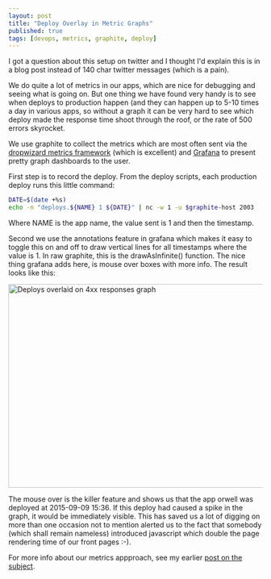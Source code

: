 ```yaml
---
layout: post
title: "Deploy Overlay in Metric Graphs"
published: true
tags: [devops, metrics, graphite, deploy]
---
```


I got a question about this setup on twitter and I thought I'd explain this is in a blog post instead of 140 char twitter messages (which is a pain).

We do quite a lot of metrics in our apps, which are nice for debugging and seeing what is going on. But one thing we have found very handy is to see when deploys to production happen (and they can happen up to 5-10 times a day in various apps, so without a graph it can be very hard to see which deploy made the response time shoot through the roof, or the rate of 500 errors skyrocket.

We use graphite to collect the metrics which are most often sent via the [dropwizard metrics framework](https://github.com/dropwizard/metrics) (which is excellent) and [Grafana](http://grafana.org/) to present pretty graph dashboards to the user.

First step is to record the deploy. From the deploy scripts, each production deploy runs this little command:

```bash
DATE=$(date +%s)
echo -n "deploys.${NAME} 1 ${DATE}" | nc -w 1 -u $graphite-host 2003
```

Where NAME is the app name, the value sent is 1 and then the timestamp.

Second we use the annotations feature in grafana which makes it easy to toggle this on and off to draw vertical lines for all timestamps where the value is 1. In raw graphite, this is the drawAsInfinite() function. The nice thing grafana adds here, is mouse over boxes with more info. The result looks like this:

<img src="../../../images/deploy-overlay.png" width="800" height="404" alt="Deploys overlaid on 4xx responses graph"/>

The mouse over is the killer feature and shows us that the app orwell was deployed at 2015-09-09 15:36. If this deploy had caused a spike in the graph, it would be immediately visible. This has saved us a lot of digging on more than one occasion not to mention alerted us to the fact that somebody (which shall remain nameless) introduced javascript which double the page rendering time of our front pages :-).

For more info about our metrics appproach, see my earlier [post on the subject](http://blog.knuthaugen.no/2013/10/the-metrics-initiative/).

```

```
